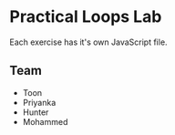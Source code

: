 # Practical Loops Lab
Each exercise has it's own JavaScript file. 

## Team
- Toon
- Priyanka
- Hunter
- Mohammed